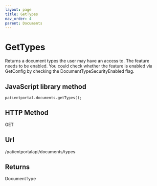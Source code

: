 ```yaml
---
layout: page
title: GetTypes
nav_order: 4
parent: Documents
---
```


# GetTypesReturns a document types the user may have an access to. The feature needs to be enabled. You could check whether the feature is enabled via GetConfig by checking the DocumentTypeSecurityEnabled flag.## JavaScript library method```patientportal.documents.getTypes();```## HTTP MethodGET## ****Url****/patientportalapi/documents/types## ReturnsDocumentType